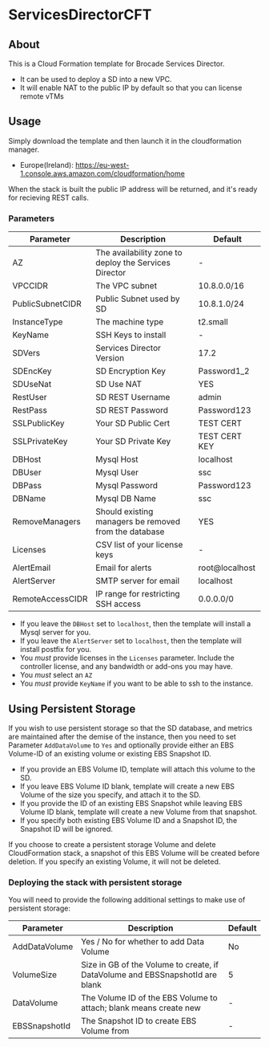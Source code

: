 # ServicesDirectorCFT

## About
This is a Cloud Formation template for Brocade Services Director. 

* It can be used to deploy a SD into a new VPC.
* It will enable NAT to the public IP by default so that you can license remote vTMs

## Usage
Simply download the template and then launch it in the cloudformation manager.

* Europe(Ireland): https://eu-west-1.console.aws.amazon.com/cloudformation/home

When the stack is built the public IP address will be returned, and it's ready for recieving REST calls.

### Parameters
| Parameter | Description | Default |
|-----------|-------------|---------|
| AZ      | The availability zone to deploy the Services Director | - |
| VPCCIDR | The VPC subnet | 10.8.0.0/16 |
| PublicSubnetCIDR | Public Subnet used by SD | 10.8.1.0/24 |
| InstanceType | The machine type | t2.small |
| KeyName | SSH Keys to install | - |
| SDVers | Services Director Version | 17.2 |
| SDEncKey | SD Encryption Key | Password1\_2 |
| SDUseNat | SD Use NAT | YES |
| RestUser | SD REST Username | admin |
| RestPass | SD REST Password | Password123 |
| SSLPublicKey | Your SD Public Cert | TEST CERT |
| SSLPrivateKey | Your SD Private Key | TEST CERT KEY |
| DBHost | Mysql Host | localhost |
| DBUser | Mysql User | ssc |
| DBPass | Mysql Password | Password123 |
| DBName | Mysql DB Name | ssc |
| RemoveManagers | Should existing managers be removed from the database | YES |
| Licenses | CSV list of your license keys | - |
| AlertEmail | Email for alerts | root@localhost |
| AlertServer | SMTP server for email | localhost |
| RemoteAccessCIDR | IP range for restricting SSH access | 0.0.0.0/0 |

* If you leave the `DBHost` set to `localhost`, then the template will install a Mysql server for you.
* If you leave the `AlertServer` set to `localhost`, then the template will install postfix for you.
* You _must_ provide licenses in the `Licenses` parameter. Include the controller license, and any bandwidth or add-ons you may have.
* You _must_ select an `AZ` 
* You _must_ provide `KeyName` if you want to be able to ssh to the instance.

## Using Persistent Storage

If you wish to use persistent storage so that the SD database, and metrics are maintained after the demise of the instance, then you need to set Parameter `AddDataVolume` to `Yes` and optionally provide either an EBS Volume-ID of an existing volume or existing EBS Snapshot ID.

* If you provide an EBS Volume ID, template will attach this volume to the SD.
* If you leave EBS Volume ID blank, template will create a new EBS Volume of the size you specify, and attach it to the SD.
* If you provide the ID of an existing EBS Snapshot while leaving EBS Volume ID blank, template will create a new Volume from that snapshot.
* If you specify both existing EBS Volume ID and a Snapshot ID, the Snapshot ID will be ignored.

If you choose to create a persistent storage Volume and delete CloudFormation stack, a snapshot of this EBS Volume will be created before deletion. If you specify an existing Volume, it will not be deleted.

### Deploying the stack with persistent storage

You will need to provide the following additional settings to make use of persistent storage:

| Parameter | Description | Default |
|-----------|-------------|---------|
| AddDataVolume | Yes / No for whether to add Data Volume | No |
| VolumeSize | Size in GB of the Volume to create, if DataVolume and EBSSnapshotId are blank | 5 |
| DataVolume | The Volume ID of the EBS Volume to attach; blank means create new | - |
| EBSSnapshotId | The Snapshot ID to create EBS Volume from | - |



